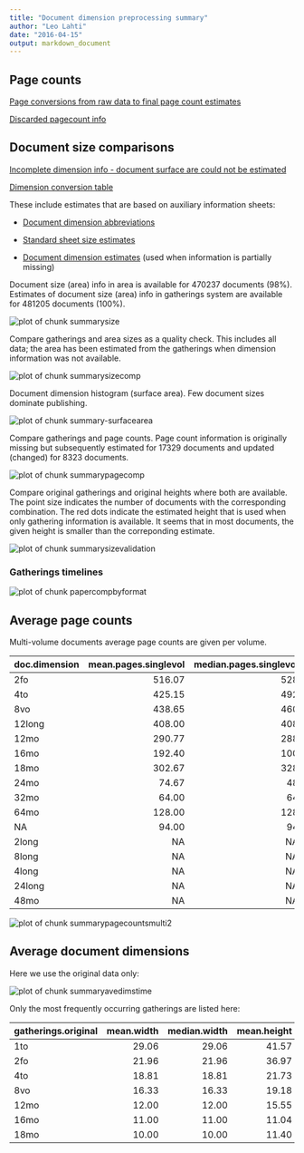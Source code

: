 ```yaml
---
title: "Document dimension preprocessing summary"
author: "Leo Lahti"
date: "2016-04-15"
output: markdown_document
---
```



## Page counts

[Page conversions from raw data to final page count estimates](https://raw.githubusercontent.com/rOpenGov/estc/master/inst/examples/output.tables/pagecount_conversion_nontrivial.csv)

<!--[Page conversions from raw data to final page count estimates with volume info](https://raw.githubusercontent.com/rOpenGov/estc/master/inst/examples/output.tables/page_conversion_table_full.csv)-->

[Discarded pagecount info](https://raw.githubusercontent.com/rOpenGov/estc/master/inst/examples/output.tables/pagecount_discarded.csv)



## Document size comparisons

[Incomplete dimension info - document surface are could not be estimated](https://raw.githubusercontent.com/rOpenGov/estc/master/inst/examples/output.tables/physical_dimension_incomplete.csv)

[Dimension conversion table](https://raw.githubusercontent.com/rOpenGov/estc/master/inst/examples/output.tables/conversions_physical_dimension.csv)


These include estimates that are based on auxiliary information sheets:

  * [Document dimension abbreviations](https://github.com/rOpenGov/bibliographica/blob/master/inst/extdata/document_size_abbreviations.csv)

  * [Standard sheet size estimates](https://github.com/rOpenGov/bibliographica/blob/master/inst/extdata/sheetsizes.csv)

  * [Document dimension estimates](https://github.com/rOpenGov/bibliographica/blob/master/inst/extdata/documentdimensions.csv) (used when information is partially missing)


  
<!--[Discarded dimension info](https://raw.githubusercontent.com/rOpenGov/estc/master/inst/examples/output.tables/dimensions_discarded.csv)-->

Document size (area) info in area is available for 470237 documents (98%). Estimates of document size (area) info in gatherings system are available for 481205 documents (100%). 

![plot of chunk summarysize](figure/summarysize-1.png)


Compare gatherings and area sizes as a quality check. This includes all data; the area has been estimated from the gatherings when dimension information was not available.

![plot of chunk summarysizecomp](figure/summarysizecomp-1.png)

Document dimension histogram (surface area). Few document sizes dominate publishing.

![plot of chunk summary-surfacearea](figure/summary-surfacearea-1.png)


Compare gatherings and page counts. Page count information is originally missing but subsequently estimated for 17329 documents and updated (changed) for 8323 documents. 


![plot of chunk summarypagecomp](figure/summarypagecomp-1.png)

Compare original gatherings and original heights where both are available. The point size indicates the number of documents with the corresponding combination. The red dots indicate the estimated height that is used when only gathering information is available. It seems that in most documents, the given height is smaller than the correponding estimate.

![plot of chunk summarysizevalidation](figure/summarysizevalidation-1.png)

### Gatherings timelines

![plot of chunk papercompbyformat](figure/papercompbyformat-1.png)

## Average page counts 

Multi-volume documents average page counts are given per volume.


|doc.dimension | mean.pages.singlevol| median.pages.singlevol| n.singlevol| mean.pages.multivol| median.pages.multivol| n.multivol| mean.pages.issue| median.pages.issue| n.issue|
|:-------------|--------------------:|----------------------:|-----------:|-------------------:|---------------------:|----------:|----------------:|------------------:|-------:|
|2fo           |               516.07|                    528|          59|              406.54|                500.00|       1359|            17.93|                 14|   25202|
|4to           |               425.15|                    492|          47|               72.67|                 20.00|        895|            21.42|                 20|   59685|
|8vo           |               438.65|                    460|         469|              284.24|                290.00|       7336|            28.37|                 28|   68255|
|12long        |               408.00|                    408|           1|               44.40|                 24.00|          6|            24.23|                 24|     133|
|12mo          |               290.77|                    288|         338|              156.94|                155.17|       6903|            25.67|                 24|   16865|
|16mo          |               192.40|                    100|           5|              284.45|                292.00|         49|            25.97|                 28|     475|
|18mo          |               302.67|                    328|          21|              196.89|                201.00|        261|            32.45|                 36|     220|
|24mo          |                74.67|                     48|           3|              270.75|                270.75|         59|            31.11|                 24|     666|
|32mo          |                64.00|                     64|           1|                 NaN|                    NA|          1|            31.39|                 32|     199|
|64mo          |               128.00|                    128|           1|              147.17|                147.00|          7|            30.00|                 32|      30|
|NA            |                94.00|                     94|           1|               15.68|                 12.88|        247|            24.00|                 23|    3716|
|2long         |                   NA|                     NA|          NA|               22.00|                 22.00|          5|            21.92|                 22|      13|
|8long         |                   NA|                     NA|          NA|                1.33|                  1.33|          1|            20.00|                 16|       4|
|4long         |                   NA|                     NA|          NA|                  NA|                    NA|         NA|            22.25|                 20|       8|
|24long        |                   NA|                     NA|          NA|                  NA|                    NA|         NA|            40.93|                 44|      15|
|48mo          |                   NA|                     NA|          NA|                  NA|                    NA|         NA|            34.00|                 32|       9|


![plot of chunk summarypagecountsmulti2](figure/summarypagecountsmulti2-1.png)


## Average document dimensions 

Here we use the original data only:

![plot of chunk summaryavedimstime](figure/summaryavedimstime-1.png)




Only the most frequently occurring gatherings are listed here:


|gatherings.original | mean.width| median.width| mean.height| median.height|   n|
|:-------------------|----------:|------------:|-----------:|-------------:|---:|
|1to                 |      29.06|        29.06|       41.57|         41.57|  28|
|2fo                 |      21.96|        21.96|       36.97|         36.97| 775|
|4to                 |      18.81|        18.81|       21.73|         21.73| 522|
|8vo                 |      16.33|        16.33|       19.18|         19.18| 668|
|12mo                |      12.00|        12.00|       15.55|         15.55| 107|
|16mo                |      11.00|        11.00|       11.04|         11.04|  23|
|18mo                |      10.00|        10.00|       11.40|         11.40|   5|


